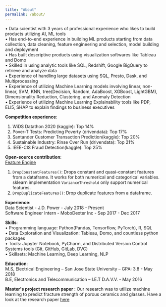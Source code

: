 ```yaml
---
title: "About"
permalink: /about/
---
```


• Data scientist with 3 years of professional experience who likes to build products utilizing AI, ML tools <br> 
• Has end-to-end experience in building ML products starting from data collection, data cleaning, feature engineering and selection, model building and deployment <br>
• Has built descriptive products using visualization softwares like Tableau and Domo <br>
• Skilled in using analytic tools like SQL, Redshift, Google BigQuery to retrieve and analyze data <br>
• Experience of handling large datasets using SQL, Presto, Dask, and Multiprocessing <br>
• Experience of utilizing Machine Learning models involving linear, non-linear, SVM, KNN, tree(Decision, Random, AdaBoost, XGBoost, LightGBM),  Dimensionality Reduction, Clustering, and Anomaly Detection <br>
• Experience of utilizing Machine Learning Explainability tools like PDP, ELI5, SHAP to explain findings to business executives <br>

**Competition experience**:
1. WiDS Datathon 2020 (kaggle): Top 14% 
2. Pover-T Tests: Predicting Poverty (drivendata): Top 17%
3. Santander Customer Transaction Prediction(kaggle): Top 20% 
4. Sustainable Industry: Rinse Over Run (drivendata): Top 21%
5. IEEE-CIS Fraud Detection(kaggle): Top 25% 

**Open-source contribution**:<br>
[Feature Engine](https://github.com/solegalli/feature_engine)
1. ```DropConstantFeatures()```: Drops constant and quasi-constant features from a dataframe. It works for both numerical and categorical variables. sklearn implementation ```VarianceThreshold``` only support numerical features.  
2. ```DropDuplicateFeatures()```: Drop duplicate features from a dataframe. 

**Experience**: <br>
Data Scientist - J.D. Power - July 2018 - Present <br>
Software Engineer Intern - MoboDexter Inc - Sep 2017 - Dec 2017

**Skills**: <br>
• Programming language: Python(Pandas, Tensorflow, PyTorch), R, SQL <br>
• Data Exploration and Visualization: Tableau, Domo, and countless python packages <br>
• Tools: Jupyter Notebook, PyCharm, and Distributed Version Control Systems tools (Git, GitHub, GitLab, DVC) <br>
• Skillsets: Machine Learning, Deep Learning, NLP <br>

**Education**: <br>
M.S, Electrical Engineering – San Jose State University – GPA: 3.8 - May 2018 <br>
B.E, Electronics and Telecommunication – I.E.T D.A.V.V. - May 2016

**Master's project research paper** : Our research was to utilize machine learning to predict fracture strength of porous ceramics and glasses. Have a look at the research paper [here](https://www.researchgate.net/publication/325659247_Machine_Learning_Models_for_Predicting_Fracture_Strength_of_Porous_Ceramics_and_Glasses)

